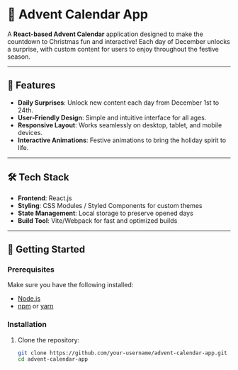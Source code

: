 # 🎄 Advent Calendar App

A **React-based Advent Calendar** application designed to make the countdown to Christmas fun and interactive! Each day of December unlocks a surprise, with custom content for users to enjoy throughout the festive season.

---

## 🌟 Features

- **Daily Surprises**: Unlock new content each day from December 1st to 24th.  
- **User-Friendly Design**: Simple and intuitive interface for all ages.  
- **Responsive Layout**: Works seamlessly on desktop, tablet, and mobile devices.  
- **Interactive Animations**: Festive animations to bring the holiday spirit to life.  

---

## 🛠️ Tech Stack

- **Frontend**: React.js  
- **Styling**: CSS Modules / Styled Components for custom themes  
- **State Management**: Local storage to preserve opened days  
- **Build Tool**: Vite/Webpack for fast and optimized builds  

---

## 🚀 Getting Started

### Prerequisites

Make sure you have the following installed:

- [Node.js](https://nodejs.org/)  
- [npm](https://www.npmjs.com/) or [yarn](https://yarnpkg.com/)  

### Installation

1. Clone the repository:
   ```bash
   git clone https://github.com/your-username/advent-calendar-app.git
   cd advent-calendar-app
